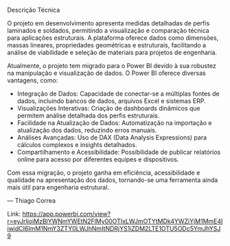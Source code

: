 Descrição Técnica  

O projeto em desenvolvimento apresenta medidas detalhadas de perfis laminados e soldados, permitindo a visualização e comparação técnica para aplicações estruturais. A plataforma oferece dados como dimensões, massas lineares, propriedades geométricas e estruturais, facilitando a análise de viabilidade e seleção de materiais para projetos de engenharia.  

Atualmente, o projeto tem migrado para o Power BI devido à sua robustez na manipulação e visualização de dados. O Power BI oferece diversas vantagens, como:  

- Integração de Dados: Capacidade de conectar-se a múltiplas fontes de dados, incluindo bancos de dados, arquivos Excel e sistemas ERP.  
- Visualizações Interativas: Criação de dashboards dinâmicos que permitem análise detalhada dos perfis estruturais.  
- Facilidade na Atualização de Dados: Automatização na importação e atualização dos dados, reduzindo erros manuais.  
- Análises Avançadas: Uso de DAX (Data Analysis Expressions) para cálculos complexos e insights detalhados.  
- Compartilhamento e Acessibilidade: Possibilidade de publicar relatórios online para acesso por diferentes equipes e dispositivos.  

Com essa migração, o projeto ganha em eficiência, acessibilidade e qualidade na apresentação dos dados, tornando-se uma ferramenta ainda mais útil para engenharia estrutural.  

— Thiago Correa

Link: https://app.powerbi.com/view?r=eyJrIjoiMzBlYWNmYWEtN2FlMy00OTIxLWJmOTYtMDk4YWZiYjM1MmE4IiwidCI6ImM1NmY3ZTY0LWJhNmItNDRjYS1iZDM2LTE1OTU5ODc5YmJhYSJ9

